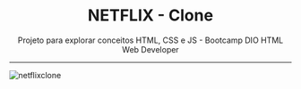 <h1 align="center"> NETFLIX - Clone </h1>
<p align="center">Projeto para explorar conceitos HTML, CSS e JS - Bootcamp DIO HTML Web Developer<p>

----

![netflixclone](https://user-images.githubusercontent.com/101674470/177169182-6dcb4b93-8de9-4e4a-a057-e4a3fa9812b4.jpg)
